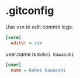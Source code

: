 # .gitconfig

Use `vim` to edit commit logs.

```ini
[core]
  editor = vim
```

user.name is `Kohei Kawasaki`

```ini
[user]
  name = Kohei Kawasaki
```

